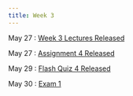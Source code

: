 ```yaml
---
title: Week 3
---
```


May 27
: [Week 3 Lectures Released](../lectures/week3)

May 27
: [Assignment 4 Released](https://d2l.msu.edu/d2l/le/calendar/1871117/event/4154951/detailsview)

May 29
: [Flash Quiz 4 Released](https://d2l.msu.edu/d2l/le/calendar/1871117/event/4149001/detailsview)

May 30
: [Exam 1](../exam_policies)